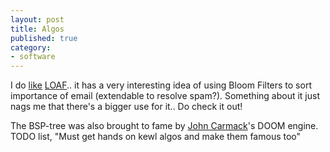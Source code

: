 ```yaml
---
layout: post
title: Algos
published: true
category:
- software
---
```

I do [like](http://www.oreillynet.com/pub/wlg/4960) [LOAF](http://loaf.cantbedone.org/).. it has a very interesting idea of using Bloom Filters to sort importance of email (extendable to resolve spam?). Something about it just nags me that there's a bigger use for it.. Do check it out!  
  
The BSP-tree was also brought to fame by [John Carmack](http://en.wikipedia.org/wiki/John_Carmack)'s DOOM engine. TODO list, "Must get hands on kewl algos and make them famous too"

